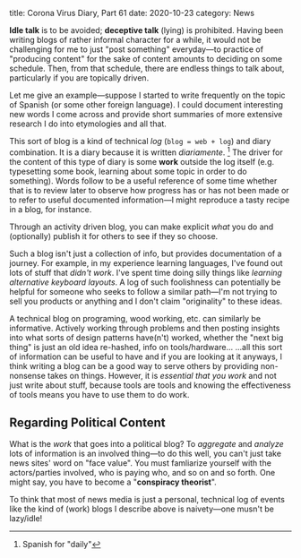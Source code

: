 title: Corona Virus Diary, Part 61
date: 2020-10-23
category: News

**Idle talk** is to be avoided; **deceptive talk** (lying) is
prohibited. Having been writing blogs of rather informal character for
a while, it would not be challenging for me to just "post something"
everyday&mdash;to practice of "producing content" for the sake of
content amounts to deciding on some schedule. Then, from that
schedule, there are endless things to talk about, particularly if you
are topically driven.

Let me give an example&mdash;suppose I started to write frequently on
the topic of Spanish (or some other foreign language). I could
document interesting new words I come across and provide short
summaries of more extensive research I do into etymologies and all
that.

This sort of blog is a kind of technical *log* (`blog = web + log`)
and diary combination. It is a diary because it is written
*diariamente*. [^1] The driver for the content of this type of diary
is some **work** outside the log itself (e.g. typesetting some book,
learning about some topic in order to do something). Words follow to
be a useful reference of some time whether that is to review later to
observe how progress has or has not been made or to refer to useful
documented information&mdash;I might reproduce a tasty recipe in a
blog, for instance.

Through an activity driven blog, you can make explicit *what* you do
and (optionally) publish it for others to see if they so choose.

Such a blog isn't just a collection of info, but provides
documentation of a journey. For example, in my experience learning
languages, I've found out lots of stuff that *didn't work*. I've spent
time doing silly things like *learning alternative keyboard layouts*.
A log of such foolishness can potentially be helpful for someone who
seeks to follow a similar path&mdash;I'm not trying to sell you
products or anything and I don't claim "originality" to these ideas.

A technical blog on programing, wood working, etc. can similarly be
informative. Actively working through problems and then posting
insights into what sorts of design patterns have(n't) worked, whether
the "next big thing" is just an old idea re-hashed, info on
tools/hardware... ...all this sort of information can be useful to
have and if you are looking at it anyways, I think writing a blog can
be a good way to serve others by providing non-nonsense takes on
things. However, it is *essential that you work* and not just write
about stuff, because tools are tools and knowing the effectiveness of
tools means you have to use them to do work.

## Regarding Political Content

What is the *work* that goes into a political blog? To *aggregate* and
*analyze* lots of information is an involved thing&mdash;to do this
well, you can't just take news sites' word on "face value". You must
famliarize yourself with the actors/parties involved, who is paying
who, and so on and so forth. One might say, you have to become a
"**conspiracy theorist**".

To think that most of news media is just a personal, technical log of
events like the kind of (work) blogs I describe above is
naivety&mdash;one musn't be lazy/idle!

[^1]: Spanish for "daily"
